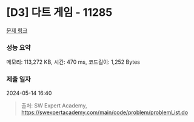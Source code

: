 # [D3] 다트 게임 - 11285 

[문제 링크](https://swexpertacademy.com/main/code/problem/problemDetail.do?contestProbId=AXZuaLsqz9wDFAST) 

### 성능 요약

메모리: 113,272 KB, 시간: 470 ms, 코드길이: 1,252 Bytes

### 제출 일자

2024-05-14 16:40



> 출처: SW Expert Academy, https://swexpertacademy.com/main/code/problem/problemList.do